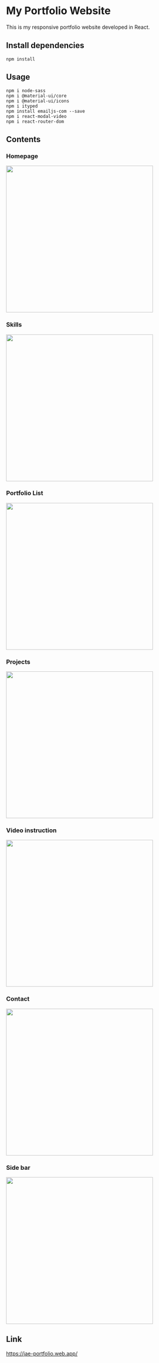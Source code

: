 # My Portfolio Website

This is my responsive portfolio website developed in React.

## Install dependencies

    npm install

## Usage

    npm i node-sass
    npm i @material-ui/core
    npm i @material-ui/icons
    npm i ityped
    npm install emailjs-com --save
    npm i react-modal-video
    npm i react-router-dom

## Contents

### Homepage

<img src = "https://user-images.githubusercontent.com/79579314/131211751-c321d449-df73-4d45-b1c8-73313bf97e7d.png" width="400px">

### Skills

<img src = "https://user-images.githubusercontent.com/79579314/131211798-a75a7a63-61dd-4710-9304-3c0b58a5d118.png" width="400px">

### Portfolio List

<img src = "https://user-images.githubusercontent.com/79579314/131211814-ee63abbb-8a14-4503-9a6a-be3cde455e57.png" width="400px">

### Projects

<img src = "https://user-images.githubusercontent.com/79579314/131211837-0db27800-a165-493e-bb54-d68c9f196948.png" width="400px">

### Video instruction

<img src = "https://user-images.githubusercontent.com/79579314/131211860-f42956f4-8fc0-427e-ae01-977111c142b7.png" width="400px">

### Contact

<img src = "https://user-images.githubusercontent.com/79579314/131211899-bb532d5a-75cb-4520-8ba1-dee98a8f8bb2.png" width="400px">

### Side bar

<img src = "https://user-images.githubusercontent.com/79579314/131211926-42851a15-8262-460b-9037-14b856d0102b.png" width="400px">

## Link

https://jae-portfolio.web.app/
